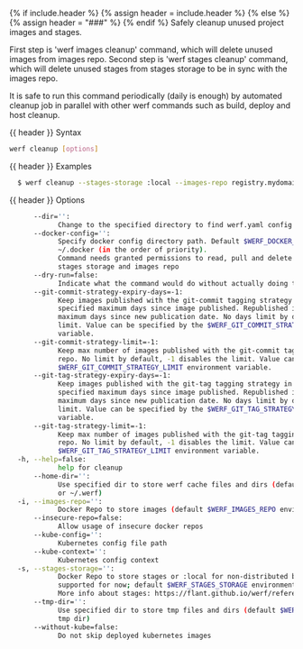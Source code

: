 {% if include.header %}
{% assign header = include.header %}
{% else %}
{% assign header = "###" %}
{% endif %}
Safely cleanup unused project images and stages.

First step is 'werf images cleanup' command, which will delete unused images from images repo. 
Second step is 'werf stages cleanup' command, which will delete unused stages from stages storage 
to be in sync with the images repo.
		
It is safe to run this command periodically (daily is enough) by automated cleanup job in parallel 
with other werf commands such as build, deploy and host cleanup.

{{ header }} Syntax

```bash
werf cleanup [options]
```

{{ header }} Examples

```bash
  $ werf cleanup --stages-storage :local --images-repo registry.mydomain.com/myproject
```

{{ header }} Options

```bash
      --dir='':
            Change to the specified directory to find werf.yaml config
      --docker-config='':
            Specify docker config directory path. Default $WERF_DOCKER_CONFIG or $DOCKER_CONFIG or 
            ~/.docker (in the order of priority).
            Command needs granted permissions to read, pull and delete images from the specified 
            stages storage and images repo
      --dry-run=false:
            Indicate what the command would do without actually doing that
      --git-commit-strategy-expiry-days=-1:
            Keep images published with the git-commit tagging strategy in the images repo for the 
            specified maximum days since image published. Republished image will be kept specified 
            maximum days since new publication date. No days limit by default, -1 disables the 
            limit. Value can be specified by the $WERF_GIT_COMMIT_STRATEGY_EXPIRY_DAYS environment 
            variable.
      --git-commit-strategy-limit=-1:
            Keep max number of images published with the git-commit tagging strategy in the images 
            repo. No limit by default, -1 disables the limit. Value can be specified by the 
            $WERF_GIT_COMMIT_STRATEGY_LIMIT environment variable.
      --git-tag-strategy-expiry-days=-1:
            Keep images published with the git-tag tagging strategy in the images repo for the 
            specified maximum days since image published. Republished image will be kept specified 
            maximum days since new publication date. No days limit by default, -1 disables the 
            limit. Value can be specified by the $WERF_GIT_TAG_STRATEGY_EXPIRY_DAYS environment 
            variable.
      --git-tag-strategy-limit=-1:
            Keep max number of images published with the git-tag tagging strategy in the images 
            repo. No limit by default, -1 disables the limit. Value can be specified by the 
            $WERF_GIT_TAG_STRATEGY_LIMIT environment variable.
  -h, --help=false:
            help for cleanup
      --home-dir='':
            Use specified dir to store werf cache files and dirs (default $WERF_HOME environment 
            or ~/.werf)
  -i, --images-repo='':
            Docker Repo to store images (default $WERF_IMAGES_REPO environment)
      --insecure-repo=false:
            Allow usage of insecure docker repos
      --kube-config='':
            Kubernetes config file path
      --kube-context='':
            Kubernetes config context
  -s, --stages-storage='':
            Docker Repo to store stages or :local for non-distributed build (only :local is 
            supported for now; default $WERF_STAGES_STORAGE environment).
            More info about stages: https://flant.github.io/werf/reference/build/stages.html
      --tmp-dir='':
            Use specified dir to store tmp files and dirs (default $WERF_TMP environment or system 
            tmp dir)
      --without-kube=false:
            Do not skip deployed kubernetes images
```

